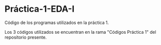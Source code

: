 # Práctica-1-EDA-I
Código de los programas utilizados en la práctica 1.

Los 3 códigos utilizados se encuentran en la rama "Códigos Práctica 1" del repositorio presente.
